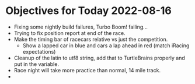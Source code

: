 # Objectives for Today 2022-08-16

- Fixing some nightly build failures, Turbo Boom! failing...
- Trying to fix position report at end of the race.
- Make the timing bar of racecars relative vs just the competition.
  - Show a lapped car in blue and cars a lap ahead in red (match iRacing expectations)
- Cleanup of the latin to utf8 string, add that to TurtleBrains properly and put in the variable.
- Race night will take more practice than normal, 14 mile track.
- 
